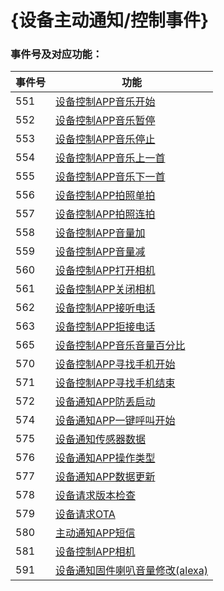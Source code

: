 # {设备主动通知/控制事件}


### 事件号及对应功能：

| 事件号 | 功能                                                         |
| ------ | ------------------------------------------------------------ |
| 551    | [设备控制APP音乐开始](./IDODeviceControlMusicStart.md)       |
| 552    | [设备控制APP音乐暂停](./IDODeviceControlMusicPause.md)       |
| 553    | [设备控制APP音乐停止](./IDODeviceControlMusicStop.md)        |
| 554    | [设备控制APP音乐上一首](./IDODeviceControlMusicLast.md)      |
| 555    | [设备控制APP音乐下一首](./IDODeviceControlMusicNext.md)      |
| 556    | [设备控制APP拍照单拍](./IDODeviceControlPhotoSingleShot.md)  |
| 557    | [设备控制APP拍照连拍](./IDODeviceControlPhotoBurst.md)       |
| 558    | [设备控制APP音量加](./IDODeviceControlVolumeUp.md)           |
| 559    | [设备控制APP音量减](./IDODeviceControlVolumeDown.md)         |
| 560    | [设备控制APP打开相机](./IDODeviceControlOpenCamera.md)       |
| 561    | [设备控制APP关闭相机](./IDODeviceControlCloseCamera.md)      |
| 562    | [设备控制APP接听电话](./IDODeviceControlPhoneAnswer.md)      |
| 563    | [设备控制APP拒接电话](./IDODeviceControlPhoneReject.md)      |
| 565    | [设备控制APP音乐音量百分比](./IDODeviceControlVolumePercentage.md) |
| 570    | [设备控制APP寻找手机开始](./IDODeviceControlFindPhoneStart.md) |
| 571    | [设备控制APP寻找手机结束](./IDODeviceControlFindPhoneStop.md) |
| 572    | [设备通知APP防丢启动](./IDODeviceControlAntiLostStart.md)    |
| 574    | [设备通知APP一键呼叫开始](./IDODeviceControlOnekeySOSStart.md) |
| 575    | [设备通知传感器数据](./IDODeviceControlSensorDataNotice.md)  |
| 576    | [设备通知APP操作类型](./IDODeviceControlOperate.md)          |
| 577    | [设备通知APP数据更新](./IDODeviceControlDataUpdate.md)       |
| 578    | [设备请求版本检查](./IDODeviceControlRequestCheckUpdate.md)  |
| 579    | [设备请求OTA](./IDODeviceControlRequestStartOta.md)          |
| 580    | [主动通知APP短信](./IDODeviceControlFastMsgUpdate.md)        |
| 581    | [设备控制APP相机](./IDODeviceControlPhotograph.md)           |
| 591    | [设备通知固件喇叭音量修改(alexa)](./IDODeviceControlSpeakerValue.md) |

